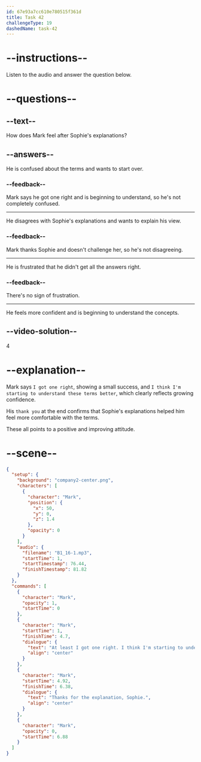 ```yaml
---
id: 67e93a7cc610e780515f361d
title: Task 42
challengeType: 19
dashedName: task-42
---
```


<!-- (Audio) Mark: At least I got one right! I think I'm starting to understand these terms better. Thanks for the explanations, Sophie. -->

# --instructions--

Listen to the audio and answer the question below.

# --questions--

## --text--

How does Mark feel after Sophie's explanations?

## --answers--

He is confused about the terms and wants to start over.

### --feedback--

Mark says he got one right and is beginning to understand, so he's not completely confused.

---

He disagrees with Sophie's explanations and wants to explain his view.

### --feedback--

Mark thanks Sophie and doesn't challenge her, so he's not disagreeing.

---

He is frustrated that he didn't get all the answers right.

### --feedback--

There's no sign of frustration.

---

He feels more confident and is beginning to understand the concepts.

## --video-solution--

4

# --explanation--

Mark says `I got one right`, showing a small success, and `I think I'm starting to understand these terms better`, which clearly reflects growing confidence.

His `thank you` at the end confirms that Sophie's explanations helped him feel more comfortable with the terms.

These all points to a positive and improving attitude.

# --scene--

```json
{
  "setup": {
    "background": "company2-center.png",
    "characters": [
      {
        "character": "Mark",
        "position": {
          "x": 50,
          "y": 0,
          "z": 1.4
        },
        "opacity": 0
      }
    ],
    "audio": {
      "filename": "B1_16-1.mp3",
      "startTime": 1,
      "startTimestamp": 76.44,
      "finishTimestamp": 81.82
    }
  },
  "commands": [
    {
      "character": "Mark",
      "opacity": 1,
      "startTime": 0
    },
    {
      "character": "Mark",
      "startTime": 1,
      "finishTime": 4.7,
      "dialogue": {
        "text": "At least I got one right. I think I'm starting to understand these terms better.",
        "align": "center"
      }
    },
    {
      "character": "Mark",
      "startTime": 4.92,
      "finishTime": 6.38,
      "dialogue": {
        "text": "Thanks for the explanation, Sophie.",
        "align": "center"
      }
    },
    {
      "character": "Mark",
      "opacity": 0,
      "startTime": 6.88
    }
  ]
}
```
